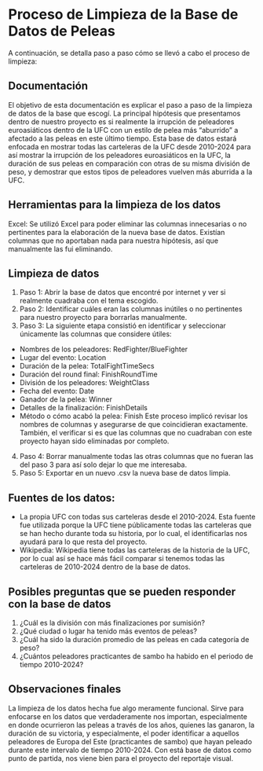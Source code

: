 # Proceso de Limpieza de la Base de Datos de Peleas
A continuación, se detalla paso a paso cómo se llevó a cabo el proceso de limpieza:
## Documentación
El objetivo de esta documentación es explicar el paso a paso de la limpieza de datos de la base que escogí. La principal hipótesis que presentamos dentro de nuestro proyecto es si realmente la irrupción de peleadores euroasiáticos dentro de la UFC con un estilo de pelea más “aburrido” a afectado a las peleas en este último tiempo. 
Esta base de datos estará enfocada en mostrar todas las carteleras de la UFC desde 2010-2024 para así mostrar la irrupción de los peleadores euroasiáticos en la UFC, la duración de sus peleas en comparación con otras de su misma división de peso, y demostrar que estos tipos de peleadores vuelven más aburrida a la UFC. 
## Herramientas para la limpieza de los datos 
Excel: Se utilizó Excel para poder eliminar las columnas innecesarias o no pertinentes para la elaboración de la nueva base de datos. Existían columnas que no aportaban nada para nuestra hipótesis, así que manualmente las fui eliminando.
## Limpieza de datos 
1. Paso 1: Abrir la base de datos que encontré por internet y ver si realmente cuadraba con el tema escogido. 
2. Paso 2: Identificar cuáles eran las columnas inútiles o no pertinentes para nuestro proyecto para borrarlas manualmente. 
3. Paso 3: La siguiente etapa consistió en identificar y seleccionar únicamente las columnas que considere útiles:
- Nombres de los peleadores: RedFighter/BlueFighter
- Lugar del evento: Location
- Duración de la pelea: TotalFightTimeSecs
- Duración del round final: FinishRoundTime
- División de los peleadores: WeightClass
- Fecha del evento: Date
- Ganador de la pelea: Winner
- Detalles de la finalización: FinishDetails
- Método o cómo acabó la pelea: Finish
Este proceso implicó revisar los nombres de columnas y asegurarse de que coincidieran exactamente. También, el verificar si es que las columnas que no cuadraban con este proyecto hayan sido eliminadas por completo. 
4. Paso 4: Borrar manualmente todas las otras columnas que no fueran las del paso 3 para así solo dejar lo que me interesaba. 
5. Paso 5: Exportar en un nuevo .csv la nueva base de datos limpia. 
## Fuentes de los datos: 
-	La propia UFC con todas sus carteleras desde el 2010-2024.
Esta fuente fue utilizada porque la UFC tiene públicamente todas las carteleras que se han hecho durante toda su historia, por lo cual, el identificarlas nos ayudará para lo que resta del proyecto.
-	Wikipedia: Wikipedia tiene todas las carteleras de la historia de la UFC, por lo cual así se hace más fácil comparar si tenemos todas las carteleras de 2010-2024 dentro de la base de datos.  
## Posibles preguntas que se pueden responder con la base de datos 
1.	¿Cuál es la división con más finalizaciones por sumisión?
2.	¿Qué ciudad o lugar ha tenido más eventos de peleas?
3.	¿Cuál ha sido la duración promedio de las peleas en cada categoría de peso?
4.	¿Cuántos peleadores practicantes de sambo ha habido en el periodo de tiempo 2010-2024? 
## Observaciones finales
La limpieza de los datos hecha fue algo meramente funcional. Sirve para enfocarse en los datos que verdaderamente nos importan, especialmente en donde ocurrieron las peleas a través de los años, quienes las ganaron, la duración de su victoria, y especialmente, el poder identificar a aquellos peleadores de Europa del Este (practicantes de sambo) que hayan peleado durante este intervalo de tiempo 2010-2024.
Con está base de datos como punto de partida, nos viene bien para el proyecto del reportaje visual. 
